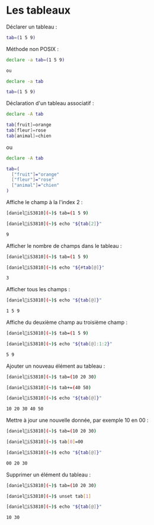 # Les tableaux

Déclarer un tableau :

```bash
tab=(1 5 9)
```

Méthode non POSIX :

```bash
declare -a tab=(1 5 9)

ou

declare -a tab

tab=(1 5 9)

```

Déclaration d'un tableau associatif :
```bash
declare -A tab

tab[fruit]=orange
tab[fleur]=rose
tab[animal]=chien
```
ou
```bash
declare -A tab

tab=(
  ["fruit"]="orange"
  ["fleur"]="rose"
  ["animal"]="chien"
)
```

Affiche le champ à la l'index 2 :

```bash
[daniel🐧iS3810](~)$ tab=(1 5 9)

[daniel🐧iS3810](~)$ echo "${tab[2]}"

9

```

Afficher le nombre de champs dans le tableau :

```bash
[daniel🐧iS3810](~)$ tab=(1 5 9)

[daniel🐧iS3810](~)$ echo "${#tab[@]}"

3

```

Afficher tous les champs :

```bash
[daniel🐧iS3810](~)$ echo "${tab[@]}"

1 5 9

```

Affiche du deuxième champ au troisième champ :

```bash
[daniel🐧iS3810](~)$ tab=(1 5 9)

[daniel🐧iS3810](~)$ echo "${tab[@]:1:2}"

5 9

```

Ajouter un nouveau élément au tableau :

```bash
[daniel🐧iS3810](~)$ tab=(10 20 30)

[daniel🐧iS3810](~)$ tab+=(40 50) 

[daniel🐧iS3810](~)$ echo "${tab[@]}"

10 20 30 40 50

```

Mettre à jour une nouvelle donnée, par exemple 10 en 00 :

```bash
[daniel🐧iS3810](~)$ tab=(10 20 30)

[daniel🐧iS3810](~)$ tab[0]=00

[daniel🐧iS3810](~)$ echo "${tab[@]}"

00 20 30

```

Supprimer un élément du tableau :

```bash
[daniel🐧iS3810](~)$ tab=(10 20 30)

[daniel🐧iS3810](~)$ unset tab[1]

[daniel🐧iS3810](~)$ echo "${tab[@]}"

10 30

```

